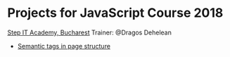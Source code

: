 # Projects for JavaScript Course 2018
[Step IT Academy, Bucharest](https://itstep.ro/)
Trainer: @Dragos Dehelean
* [Semantic tags in page structure](https://andrein14.github.io/HTML-Project/2.2/index.html)